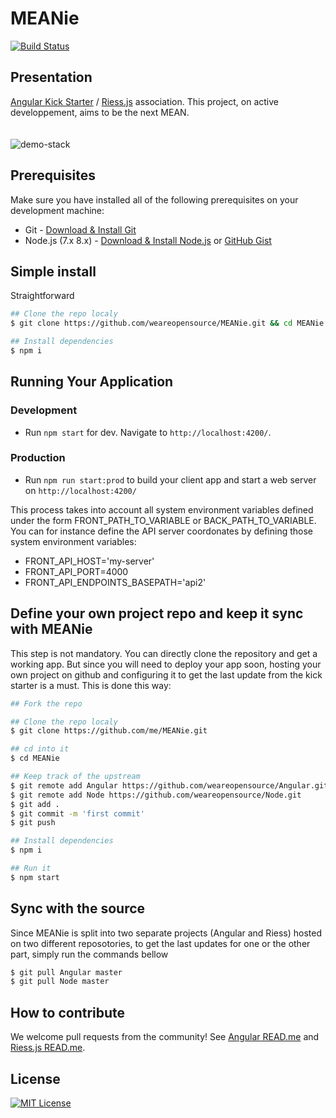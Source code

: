 # MEANie
[![Build Status](https://travis-ci.org/weareopensource/meanjs-2.svg?branch=master)](https://travis-ci.org/weareopensource/meanjs-2)

## Presentation 
[Angular Kick Starter](https://github.com/weareopensource/Angular) / [Riess.js](https://github.com/weareopensource/Riess.js) association. This project, on active developpement, aims to be the next MEAN.
<br><br><br>
![demo-stack](https://raw.githubusercontent.com/weareopensource/Angular/assets/screenshot.png)

## Prerequisites
Make sure you have installed all of the following prerequisites on your development machine:
* Git - [Download & Install Git](https://git-scm.com/downloads)
* Node.js (7.x 8.x) - [Download & Install Node.js](https://nodejs.org/en/download/) or [GitHub Gist](https://gist.github.com/isaacs/579814)

## Simple install
Straightforward
```bash
## Clone the repo localy
$ git clone https://github.com/weareopensource/MEANie.git && cd MEANie

## Install dependencies
$ npm i
```

## Running Your Application
   ### Development
   * Run `npm start` for dev. Navigate to `http://localhost:4200/`.
   ### Production
   * Run `npm run start:prod` to build your client app and start a web server on `http://localhost:4200/`

   This process takes into account all system environment variables defined under the form FRONT_PATH_TO_VARIABLE or BACK_PATH_TO_VARIABLE. You can for instance define the API server coordonates by defining those system environment variables:
   -  FRONT_API_HOST='my-server'
   -  FRONT_API_PORT=4000
   -  FRONT_API_ENDPOINTS_BASEPATH='api2'


## Define your own project repo and keep it sync with MEANie
This step is not mandatory. You can directly clone the repository and get a working app. But since you will need to deploy your app soon, hosting your own project on github and configuring it to get the last update from the kick starter is a must. This is done this way:
```bash
## Fork the repo

## Clone the repo localy
$ git clone https://github.com/me/MEANie.git

## cd into it
$ cd MEANie

## Keep track of the upstream
$ git remote add Angular https://github.com/weareopensource/Angular.git
$ git remote add Node https://github.com/weareopensource/Node.git
$ git add .
$ git commit -m 'first commit'
$ git push

## Install dependencies
$ npm i

## Run it
$ npm start
```

## Sync with the source
Since MEANie is split into two separate projects (Angular and Riess) hosted on two different reposotories, to get the last updates for one or the other part, simply run the commands bellow
```bash
$ git pull Angular master
$ git pull Node master
```

## How to contribute
We welcome pull requests from the community!
See [Angular READ.me](https://github.com/weareopensource/Angular) and [Riess.js READ.me](https://github.com/weareopensource/Riess.js).

## License
[![MIT License](https://img.shields.io/badge/license-MIT-blue.svg?style=flat)](/LICENSE.md)
